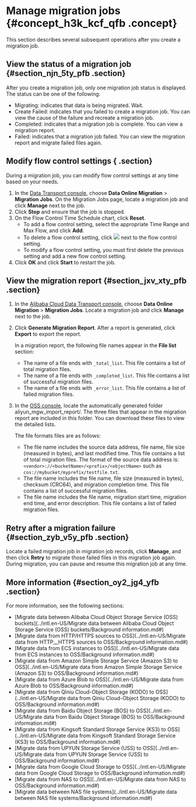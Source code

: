 # Manage migration jobs {#concept_h3k_kcf_qfb .concept}

This section describes several subsequent operations after you create a migration job.

## View the status of a migration job {#section_njn_5ty_pfb .section}

After you create a migration job, only one migration job status is displayed. The status can be one of the following:

-   Migrating: indicates that data is being migrated. Wait.
-   Create Failed: indicates that you failed to create a migration job. You can view the cause of the failure and recreate a migration job.
-   Completed: indicates that a migration job is complete. You can view a migration report.
-   Failed: indicates that a migration job failed. You can view the migration report and migrate failed files again.

## Modify flow control settings { .section}

During a migration job, you can modify flow control settings at any time based on your needs.

1.  In the [Data Transport console](https://mgw.console.aliyun.com/#/job?_k=6w2hbo), choose **Data Online Migration** \> **Migration Jobs**. On the Migration Jobs page, locate a migration job and click **Manage** next to the job.
2.  Click **Stop** and ensure that the job is stopped.
3.  On the Flow Control Time Schedule chart, click **Reset**.
    -   To add a flow control setting, select the appropriate Time Range and Max Flow, and click **Add**.
    -   To delete a flow control setting, click ![](http://static-aliyun-doc.oss-cn-hangzhou.aliyuncs.com/assets/img/40521/155736956730945_en-US.png) next to the flow control setting.
    -   To modify a flow control setting, you must first delete the previous setting and add a new flow control setting.
4.  Click **OK** and click **Start** to restart the job.

## View the migration report {#section_jxv_xty_pfb .section}

1.  In the [Alibaba Cloud Data Transport console](https://mgw.console.aliyun.com/), choose **Data Online Migration** \> **Migration Jobs**. Locate a migration job and click **Manage** next to the job.
2.  Click **Generate Migration Report**. After a report is generated, click **Export** to export the report.

    In a migration report, the following file names appear in the **File list** section:

    -   The name of a file ends with `_total_list`. This file contains a list of total migration files.
    -   The name of a file ends with `_completed_list`. This file contains a list of successful migration files.
    -   The name of a file ends with `_error_list`. This file contains a list of failed migration files.
3.  In the [OSS console](https://oss.console.aliyun.com), locate the automatically generated folder aliyun\_mgw\_import\_report/. The three files that appear in the migration report are included in this folder. You can download these files to view the detailed lists.

    The file formats files are as follows:

    -   The file name includes the source data address, file name, file size \(measured in bytes\), and last modified time. This file contains a list of total migration files. The format of the source data address is: `<vendor>://<bucketName>/<prefix>/<objectName>` such as `cos://mybucket/myprefix/testfile.txt`.
    -   The file name includes the file name, file size \(measured in bytes\), checksum \(CRC64\), and migration completion time. This file contains a list of successful migration files.
    -   The file name includes the file name, migration start time, migration end time, and error description. This file contains a list of failed migration files.

## Retry after a migration failure {#section_zyb_v5y_pfb .section}

Locate a failed migration job in migration job records, click **Manage**, and then click **Retry** to migrate those failed files in this migration job again. During migration, you can pause and resume this migration job at any time.

## More information {#section_oy2_jg4_yfb .section}

For more information, see the following sections:

-   [Migrate data between Alibaba Cloud Object Storage Service \(OSS\) buckets](../intl.en-US/Migrate data between Alibaba Cloud Object Storage Service (OSS) buckets/Background information.md#)
-   [Migrate data from HTTP/HTTPS sources to OSS](../intl.en-US/Migrate data from HTTP__HTTPS sources to OSS/Background information.md#)
-   [Migrate data from ECS instances to OSS](../intl.en-US/Migrate data from ECS instances to OSS/Background information.md#)
-   [Migrate data from Amazon Simple Storage Service \(Amazon S3\) to OSS](../intl.en-US/Migrate data from Amazon Simple Storage Service (Amazon S3) to OSS/Background information.md#)
-   [Migrate data from Azure Blob to OSS](../intl.en-US/Migrate data from Azure Blob to OSS/Background information.md#)
-   [Migrate data from Qiniu Cloud-Object Storage \(KODO\) to OSS](../intl.en-US/Migrate data from Qiniu Cloud-Object Storage (KODO) to OSS/Background information.md#)
-   [Migrate data from Baidu Object Storage \(BOS\) to OSS](../intl.en-US/Migrate data from Baidu Object Storage (BOS) to OSS/Background information.md#)
-   [Migrate data from Kingsoft Standard Storage Service \(KS3\) to OSS](../intl.en-US/Migrate data from Kingsoft Standard Storage Service (KS3) to OSS/Background information.md#)
-   [Migrate data from UPYUN Storage Service \(USS\) to OSS](../intl.en-US/Migrate data from UPYUN Storage Service (USS) to OSS/Background information.md#)
-   [Migrate data from Google Cloud Storage to OSS](../intl.en-US/Migrate data from Google Cloud Storage to OSS/Background information.md#)
-   [Migrate data from NAS to OSS](../intl.en-US/Migrate data from NAS to OSS/Background information.md#)
-   [Migrate data between NAS file systems](../intl.en-US/Migrate data between NAS file systems/Background information.md#)

